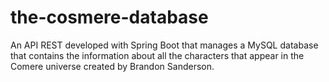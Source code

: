 # the-cosmere-database
An API REST developed with Spring Boot that manages a MySQL database that contains the information about all the characters that appear in the Comere universe created by Brandon Sanderson.
